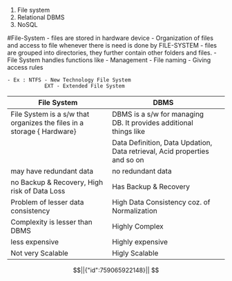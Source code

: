 
1. File system
2. Relational DBMS
3. NoSQL

#File-System
     - files are stored in hardware device
     - Organization of files and access to file whenever there is need is done by FILE-SYSTEM 
     - files are grouped into directories, they further contain other folders and files.
     - File System  handles functions like 
                                                          - Management
                                                          - File naming
                                                          - Giving access rules
    
	- Ex : NTFS - New Technology File System
                EXT - Extended File System
                

| File System                                                            | DBMS                                                                      |     |
| ---------------------------------------------------------------------- | ------------------------------------------------------------------------- | --- |
| File System is a s/w that organizes the files in a storage { Hardware} | DBMS is a  s/w for managing DB. It provides additional things like        |     |
|                                                                        | Data Definition, Data Updation, Data retrieval, Acid properties and so on |     |
| may have redundant data                                                | no redundant data                                                         |     |
| no Backup & Recovery, High risk of Data Loss                           | Has Backup & Recovery                                                     |     |
| Problem of lesser data  consistency                                    | High Data Consistency coz. of Normalization                               |     |
| Complexity is lesser than DBMS                                         | Highly Complex                                                            |     |
| less expensive                                                         | Highly expensive                                                          |     |
| Not very Scalable                                                      | Higly Scalable                                                            |     |


```math
||{"id":759065922148}||


```
